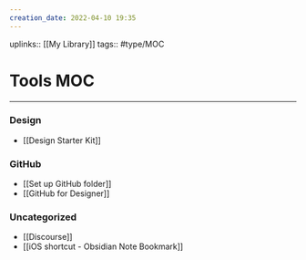 ```yaml
---
creation_date: 2022-04-10 19:35
---
```


uplinks:: [[My Library]]
tags:: #type/MOC 

# Tools MOC
---
### Design
- [[Design Starter Kit]]

### GitHub
- [[Set up GitHub folder]]
- [[GitHub for Designer]]

### Uncategorized
- [[Discourse]]
- [[iOS shortcut - Obsidian Note Bookmark]]